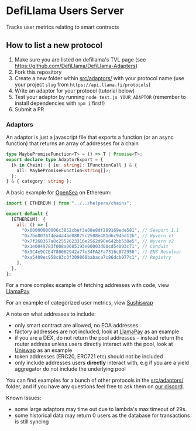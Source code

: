 # DefiLlama Users Server

Tracks user metrics relating to smart contracts

## How to list a new protocol

1. Make sure you are listed on defillama's TVL page (see https://github.com/DefiLlama/DefiLlama-Adapters)
2. Fork this repository
3. Create a new folder within [src/adaptors/](src/adaptors/) with your protocol name (use your project `slug` from `https://api.llama.fi/protocols`)
4. Write an adaptor for your protocol (tutorial below)
5. Test your adaptor by running `node test.js YOUR_ADAPTOR` (remember to install dependencies with `npm i` first!)
6. Submit a PR

### Adaptors

An adaptor is just a javascript file that exports a function (or an async function) that returns an array of addresses for a chain

```typescript
type MaybePromiseFunction<T> = () => T | Promise<T>;
export declare type AdaptorExport = {
  [k in Chain]: { [u: string]: IFunctionCall } & {
    all: MaybePromiseFunction<string[]>;
  };
} & { category: string };
```

A basic example for [OpenSea](src/adaptors/opensea/index.js) on Ethereum:

```javascript
import { ETHEREUM } from "../../helpers/chains";

export default {
  [ETHEREUM]: {
    all: () => [
      "0x00000000006c3852cbef3e08e8df289169ede581", // Seaport 1.1
      "0x7be8076f4ea4a4ad08075c2508e481d6c946d12b", // Wyvern v1
      "0x7f268357a8c2552623316e2562d90e642bb538e5", // Wyvern v2
      "0x1e0049783f008a0085193e00003d00cd54003c71", // Conduit
      "0x9C4e9CCE4780062942a7fe34FA2Fa7316c872956", // ENS Resolver
      "0xa5409ec958c83c3f309868babaca7c86dcb077c1", // Registry
    ],
  },
};
```

For a more complex example of fetching addresses with code, view [LlamaPay](src/adaptors/llamapay/index.js)

For an example of categorized user metrics, view [Sushiswap](src/adaptors/sushiswap/index.js)

A note on what addresses to include:

- only smart contract are allowed, no EOA addresses
- factory addresses are not included, look at [LlamaPay](src/adaptors/llamapay/index.js) as an example
- if you are a DEX, do not return the pool addresses - instead return the router address unless users directly interact with the pool, look at [Uniswap](src/adaptors/uniswap/index.js) as an example
- token addresses (ERC20, ERC721 etc) should not be included
- only include addresses users **directly** interact with, e.g if you are a yield aggregator do not include the underlying pool

You can find examples for a bunch of other protocols in the [src/adaptors/](src/adaptors/) folder, and if you have any questions feel free to ask them on [our discord](https://discord.gg/defillama).

Known Issues:

- some large adaptors may time out due to lambda's max timeout of 29s.
- some historical data may return 0 users as the database for transactions is still syncing
